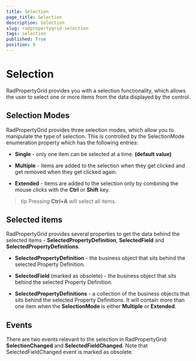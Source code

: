 ```yaml
---
title: Selection
page_title: Selection
description: Selection
slug: radpropertygrid-selection
tags: selection
published: True
position: 9
---
```


# Selection



RadPropertyGrid provides you with a selection functionality, which allows the user to select one or more items from the data displayed by the control.

## Selection Modes

RadPropertyGrid provides three selection modes, which allow you to manipulate the type of selection. This is controlled by the SelectionMode enumeration property which has the following entries:

* __Single__ - only one item can be selected at a time. __(default value)__

* __Multiple__ - items are added to the selection when they get clicked and get removed when they get clicked again.
          

* __Extended__ - items are added to the selection only by combining the mouse clicks with the __Ctrl__ or __Shift__ key.
          

>tip Pressing __Ctrl+A__ will select all items.
        

## Selected items

RadPropertyGrid provides several properties to get the data behind the selected items - __SelectedPropertyDefinition__, __SelectedField__ and __SelectedPropertyDefinitions__.
        

* __SelectedPropertyDefinition__ - the business object that sits behind the selected Property Definition.
          

* __SelectedField__ (marked as obsolete) - the business object that sits behind the selected Property Definition.
          

* __SelectedPropertyDefinitions__ - a collection of the business objects that sits behind the selected Property Definitions. It will contain more than one item when the __SelectionMode__ is either __Multiple__ or __Extended__.
          

## Events

There are two events relevant to the selection in RadPropertyGrid: __SelectionChanged__ and __SelectedFieldChanged__. Note that SelectedFieldChanged event is marked as obsolete.
        

